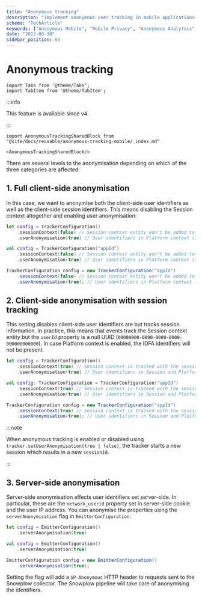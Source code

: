```yaml
---
title: "Anonymous tracking"
description: "Implement anonymous user tracking in mobile applications for privacy-compliant behavioral analytics."
schema: "TechArticle"
keywords: ["Anonymous Mobile", "Mobile Privacy", "Anonymous Analytics", "Privacy Protection", "Mobile Privacy", "GDPR Mobile"]
date: "2022-08-30"
sidebar_position: 60
---
```


# Anonymous tracking

```mdx-code-block
import Tabs from '@theme/Tabs';
import TabItem from '@theme/TabItem';
```

:::info

This feature is available since v4.

:::

```mdx-code-block
import AnonymousTrackingSharedBlock from "@site/docs/reusable/anonymous-tracking-mobile/_index.md"

<AnonymousTrackingSharedBlock/>
```
There are several levels to the anonymisation depending on which of the three categories are affected:

## 1. Full client-side anonymisation

In this case, we want to anonymise both the client-side user identifiers as well as the client-side session identifiers. This means disabling the Session context altogether and enabling user anonymisation:

<Tabs groupId="platform" queryString>
  <TabItem value="ios" label="iOS" default>

```swift
let config = TrackerConfiguration()
    .sessionContext(false) // Session context entity won't be added to events
    .userAnonymisation(true) // User identifiers in Platform context (IDFA and IDFV) will be anonymised
```

  </TabItem>
  <TabItem value="android" label="Android (Kotlin)">

```kotlin
val config = TrackerConfiguration("appId")
    .sessionContext(false) // Session context entity won't be added to events
    .userAnonymisation(true) // User identifiers in Platform context (IDFA and IDFV) will be anonymised
```

  </TabItem>
  <TabItem value="android-java" label="Android (Java)">

```java
TrackerConfiguration config = new TrackerConfiguration("appId")
    .sessionContext(false) // Session context entity won't be added to events
    .userAnonymisation(true); // User identifiers in Platform context (IDFA and IDFV) will be anonymised
```

  </TabItem>
</Tabs>

## 2. Client-side anonymisation with session tracking

This setting disables client-side user identifiers are but tracks session information. In practice, this means that events track the Session context entity but the `userId` property is a null UUID (`00000000-0000-0000-0000-000000000000`). In case Platform context is enabled, the IDFA identifiers will not be present.

<Tabs groupId="platform" queryString>
  <TabItem value="ios" label="iOS" default>

```swift
let config = TrackerConfiguration()
    .sessionContext(true) // Session context is tracked with the session ID
    .userAnonymisation(true) // User identifiers in Session and Platform context are anonymised
```

  </TabItem>
  <TabItem value="android" label="Android (Kotlin)">

```kotlin
val config: TrackerConfiguration = TrackerConfiguration("appId")
    .sessionContext(true) // Session context is tracked with the session ID
    .userAnonymisation(true) // User identifiers in Session and Platform context are anonymised
```

  </TabItem>
  <TabItem value="android-java" label="Android (Java)">

```java
TrackerConfiguration config = new TrackerConfiguration("appId")
    .sessionContext(true) // Session context is tracked with the session ID
    .userAnonymisation(true); // User identifiers in Session and Platform context are anonymised
```

  </TabItem>
</Tabs>

:::note

When anonymous tracking is enabled or disabled using `tracker.setUserAnonymisation(true | false)`, the tracker starts a new session which results in a new `sessionId`.

:::

## 3. Server-side anonymisation

Server-side anonymisation affects user identifiers set server-side. In particular, these are the `network_userid` property set in server-side cookie and the user IP address. You can anonymise the properties using the `serverAnonymisation` flag in `EmitterConfiguration`:

<Tabs groupId="platform" queryString>
  <TabItem value="ios" label="iOS" default>

```swift
let config = EmitterConfiguration()
    .serverAnonymisation(true)
```

  </TabItem>
  <TabItem value="android" label="Android (Kotlin)">

```kotlin
val config = EmitterConfiguration()
    .serverAnonymisation(true)
```

  </TabItem>
  <TabItem value="android-java" label="Android (Java)">

```java
EmitterConfiguration config = new EmitterConfiguration()
    .serverAnonymisation(true);
```

  </TabItem>
</Tabs>

Setting the flag will add a `SP-Anonymous` HTTP header to requests sent to the Snowplow collector. The Snowplow pipeline will take care of anonymising the identifiers.
